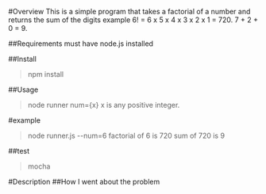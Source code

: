 #Overview
This is a simple program that takes a factorial of a number and returns the sum of the digits 
example 6! = 6 x 5 x 4 x 3 x 2 x 1 = 720. 7 + 2 + 0 = 9.

##Requirements
must have node.js installed

##Install
> npm install

##Usage
> node runner num={x}
x is any positive integer. 

#example
> node runner.js --num=6
> factorial of 6 is 720
> sum of 720 is 9

##test
>mocha

#Description
##How I went about the problem

